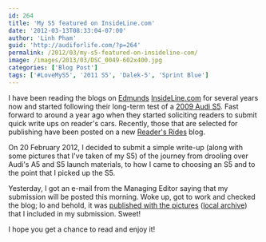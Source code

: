 ```yaml
---
id: 264
title: 'My S5 featured on InsideLine.com'
date: '2012-03-13T08:33:04-07:00'
author: 'Linh Pham'
guid: 'http://audiforlife.com/?p=264'
permalink: /2012/03/my-s5-featured-on-insideline-com/
image: /images/2013/03/DSC_0049-602x400.jpg
categories: ['Blog Post']
tags: ['#LoveMyS5', '2011 S5', 'Dalek-5', 'Sprint Blue']
---
```


I have been reading the blogs on [Edmunds](http://www.edmunds.com/) [InsideLine.com](http://www.insideline.com/) for several years now and started following their long-term test of a [2009 Audi S5](http://blogs.insideline.com/roadtests/PastVehicles/2009-audi-s5/). Fast forward to around a year ago when they started soliciting readers to submit quick write ups on reader's cars. Recently, those that are selected for publishing have been posted on a new [Reader's Rides](http://blogs.insideline.com/readersrides/) blog.

On 20 February 2012, I decided to submit a simple write-up (along with some pictures that I've taken of my S5) of the journey from drooling over Audi's A5 and S5 launch materials, to how I came to choosing an S5 and to the point that I picked up the S5.

Yesterday, I got an e-mail from the Managing Editor saying that my submission will be posted this morning. Woke up, got to work and checked the blog; lo and behold, it was [published with the pictures](https://web.archive.org/web/20120316182939/blogs.insideline.com/readersrides/2012/03/linhs-2011-audi-s5-coupe.html) ([local archive](/lovemys5)) that I included in my submission. Sweet!

I hope you get a chance to read and enjoy it!

